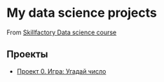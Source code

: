 # My data science projects
From [Skillfactory Data science course](https://skillfactory.ru/courses/data-science)

## Проекты
* [Проект 0. Игра: Угадай число]()
